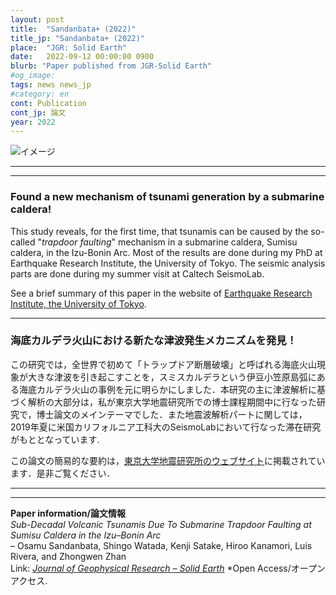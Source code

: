 ```yaml
---
layout: post
title:  "Sandanbata+ (2022)"
title_jp: "Sandanbata+ (2022)"
place:  "JGR: Solid Earth"
date:   2022-09-12 00:00:00 0900
blurb: "Paper published from JGR-Solid Earth"
#og_image:
tags: news news_jp
#category: en
cont: Publication
cont_jp: 論文
year: 2022
---
```


![イメージ](../../../../../assets/mypaperimg/SDB+2022.png)

---
---
### Found a new mechanism of tsunami generation by a submarine caldera!
This study reveals, for the first time, that tsunamis can be caused by the so-called "*trapdoor faulting*" mechanism in a submarine caldera, Sumisu caldera, in the Izu-Bonin Arc. Most of the results are done during my PhD at Earthquake Research Institute, the University of Tokyo. The seismic analysis parts are done during my summer visit at Caltech SeismoLab.

See a brief summary of this paper in the website of [Earthquake Research Institute, the University of Tokyo]().

---
### 海底カルデラ火山における新たな津波発生メカニズムを発見！
この研究では，全世界で初めて「トラップドア断層破壊」と呼ばれる海底火山現象が大きな津波を引き起こすことを，スミスカルデラという伊豆小笠原島弧にある海底カルデラ火山の事例を元に明らかにしました．本研究の主に津波解析に基づく解析の大部分は，私が東京大学地震研究所での博士課程期間中に行なった研究で，博士論文のメインテーマでした．また地震波解析パートに関しては，2019年夏に米国カリフォルニア工科大のSeismoLabにおいて行なった滞在研究がもととなっています.

この論文の簡易的な要約は，[東京大学地震研究所のウェブサイト]()に掲載されています．是非ご覧ください．

---
---
**Paper information/論文情報** <br>
*Sub-Decadal Volcanic Tsunamis Due To Submarine Trapdoor Faulting at Sumisu Caldera in the Izu–Bonin Arc* <br>
– Osamu Sandanbata, Shingo Watada, Kenji Satake, Hiroo Kanamori, Luis Rivera, and Zhongwen Zhan
<br>
Link: [*Journal of Geophysical Research – Solid Earth*](https://doi.org/10.1029/2022JB024213) *Open Access/オープンアクセス.
